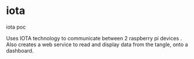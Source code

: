 # iota
iota poc

Uses IOTA technology to communicate between 2 raspberry pi devices .
Also creates a web service to read and display data from the tangle, onto a dashboard.

